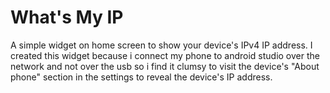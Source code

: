 # What's My IP
A simple widget on home screen to show your device's IPv4 IP address. I created this widget because i connect my phone to android studio over the network and not over the usb so i find it clumsy to visit the device's "About phone" section in the settings to reveal the device's IP address.
